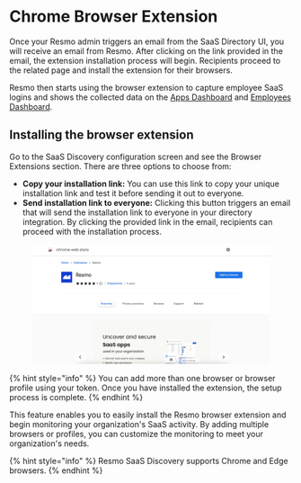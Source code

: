 # Chrome Browser Extension

Once your Resmo admin triggers an email from the SaaS Directory UI, you will receive an email from Resmo. After clicking on the link provided in the email, the extension installation process will begin. Recipients proceed to the related page and install the extension for their browsers.&#x20;

Resmo then starts using the browser extension to capture employee SaaS logins and shows the collected data on the [Apps Dashboard](saas-discovery-apps-dashboard.md) and [Employees Dashboard](saas-discovery-employees-dashboard.md).

## Installing the browser extension

Go to the SaaS Discovery configuration screen and see the Browser Extensions section. There are three options to choose from:

* **Copy your installation link:** You can use this link to copy your unique installation link and test it before sending it out to everyone.
* **Send installation link to everyone:** Clicking this button triggers an email that will send the installation link to everyone in your directory integration. By clicking the provided link in the email, recipients can proceed with the installation process.

<figure><img src="../.gitbook/assets/resmo-browser-extension (1).png" alt=""><figcaption></figcaption></figure>

{% hint style="info" %}
You can add more than one browser or browser profile using your token. Once you have installed the extension, the setup process is complete.
{% endhint %}

This feature enables you to easily install the Resmo browser extension and begin monitoring your organization's SaaS activity. By adding multiple browsers or profiles, you can customize the monitoring to meet your organization's needs.

{% hint style="info" %}
Resmo SaaS Discovery supports Chrome and Edge browsers.
{% endhint %}
